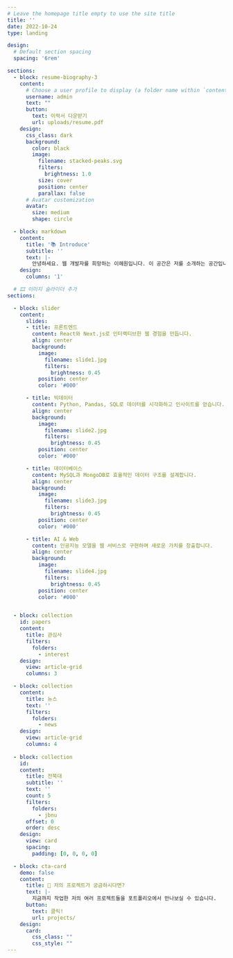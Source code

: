 ```yaml
---
# Leave the homepage title empty to use the site title
title: ''
date: 2022-10-24
type: landing

design:
  # Default section spacing
  spacing: '6rem'

sections:
  - block: resume-biography-3
    content:
      # Choose a user profile to display (a folder name within `content/authors/`)
      username: admin
      text: ""
      button:
        text: 이력서 다운받기
        url: uploads/resume.pdf
    design:
      css_class: dark
      background:
        color: black
        image:
          filename: stacked-peaks.svg
          filters:
            brightness: 1.0
          size: cover
          position: center
          parallax: false
      # Avatar customization
      avatar:
        size: medium
        shape: circle

  - block: markdown
    content:
      title: '📚 Introduce'
      subtitle: ''
      text: |-
        안녕하세요. 웹 개발자를 희망하는 이헤원입니다. 이 공간은 저를 소개하는 공간입니다. 해당 사이트에서는 저의 기본적인 개인정보 외에도 제가 했던 포로젝트와 최근 트렌드 소식까지 만나보실 수 있습니다. 편하게 둘러보세요!
    design:
      columns: '1'

  # 🎞 이미지 슬라이더 추가
sections:

  - block: slider
    content:
      slides:
      - title: 프론트엔드
        content: React와 Next.js로 인터랙티브한 웹 경험을 만듭니다.
        align: center
        background:
          image:
            filename: slide1.jpg
            filters:
              brightness: 0.45
          position: center
          color: '#000'

      - title: 빅데이터
        content: Python, Pandas, SQL로 데이터를 시각화하고 인사이트를 얻습니다.
        align: center
        background:
          image:
            filename: slide2.jpg
            filters:
              brightness: 0.45
          position: center
          color: '#000'

      - title: 데이터베이스
        content: MySQL과 MongoDB로 효율적인 데이터 구조를 설계합니다.
        align: center
        background:
          image:
            filename: slide3.jpg
            filters:
              brightness: 0.45
          position: center
          color: '#000'

      - title: AI & Web
        content: 인공지능 모델을 웹 서비스로 구현하며 새로운 가치를 창출합니다.
        align: center
        background:
          image:
            filename: slide4.jpg
            filters:
              brightness: 0.45
          position: center
          color: '#000'


  - block: collection
    id: papers
    content:
      title: 관심사
      filters:
        folders:
          - interest
    design:
      view: article-grid 
      columns: 3

  - block: collection
    content:
      title: 뉴스
      text: ''
      filters:
        folders:
          - news     
    design:
      view: article-grid
      columns: 4
          
  - block: collection
    id: 
    content:
      title: 전북대
      subtitle: ''
      text: ''
      count: 5
      filters:
        folders: 
          - jbnu
      offset: 0
      order: desc
    design:
      view: card
      spacing:
        padding: [0, 0, 0, 0]

  - block: cta-card
    demo: false
    content:
      title: 🚀 저의 프로젝트가 궁금하시다면?
      text: |-
        지금까지 작업한 저의 여러 프로젝트들을 포트폴리오에서 만나보실 수 있습니다. 
      button:
        text: 클릭!
        url: projects/
    design:
      card:
        css_class: ""
        css_style: ""
---
```

